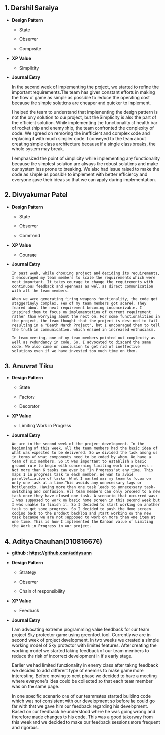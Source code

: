 ## 1. Darshil Saraiya

* **Design Pattern**

    * State
  
    * Observer
    
    * Composite
    
* **XP Value**   
  
    * Simplicity   

* **Journal Entry**

    In the second week of implementing the project, we started to refine the important requirements.The team has given constant efforts in making the flow of game as simple as possible to reduce the operating cost because the simple solutions are cheaper and quicker to implement.
    
    I helped the team to understand that implementing the design pattern is not the only solution to our project, but the Simplicity is also the part of the efficient solution. While implementing the functionality of health bar of rocket ship and enemy ship, the team confronted the complexity of code. We agreed on removing the inefficient and complex code and replacing it with much simpler code. I conveyed to the team about creating simple class architecture because if a single class breaks, the whole system may break.
    
    I emphasized the point of simplicity while implementing any functionality because the simplest solution are always the robust solutions and make our system less prone to breaking. We also had issue raised to make the code as simple as possible to implement with better efficiency and everyone gave their ideas so that we can apply during implementation.
    
## 2. Divyakumar Patel

* **Design Pattern**

    * State
  
    * Observer
    
    * Command
    
* **XP Value**   
  
    * Courage
    
* **Journal Entry**

      In past week, while choosing project and deciding its requirements, I encouraged my team members to scale the requirements which were most important. It takes courage to change the requirements with continuous feedback and openness as well as direct communication with all the team members.
      
      When we were generating firing weapons functionality, the code got staggeringly complex. Few of my team members got scared. They feared about the next requirement becoming inconceivable. I inspired them to focus on implementation of current requirement rather than worrying about the next on. For some functionalities in the project, the team thought that the project is destined to fail- resulting in a "Death March Project", but I encouraged them to tell the truth in communication, which ensued in increased enthusiasm.
      
      In team meeting, one of my team members pointed out complexity as well as redundancy in code. So, I advocated to discard the same code. We also came on conclusion to get rid of ineffective solutions even if we have invested too much time on them.
      
## 3. Anuvrat Tiku

* **Design Pattern**

    * State
  
    * Factory
    
    * Decorator
    
* **XP Value**   
  
    * Limiting Work in Progress
    
* **Journal Entry**

      We are in the second week of the project development. In the beginning of this week, all the team members had the basic idea of what was expected to be delivered. So we divided the task among us in terms of what components need to be coded by whom. We have a team of six members. So it was important to establish a basic ground rule to begin with concerning limiting work in progress : Not more than 6 tasks can ever be "In Progress"at any time. This maps 1 in progress task to each member. We wan to avoid parallelization of tasks. What I wanted was my team to focus on only one task at a time.This avoids any unnecessary lags or bottlenecks. Having more than one task leads to unnecessary task-switching and confusion. All team members can only proceed to a new task once they have closed one task. A scenario that occurred was: I was supposed to work on basic home screen in this second week but I was unable to finish it. So I decided to start working on another task to get some progress. So I decided to push the Home screen coding back to the product backlog and start working on the new task because we are not supposed to work on more than one item at one time. This is how I implemented the Kanban value of Limiting the Work in Progress in our project.  

 ## 4. Aditya Chauhan(010816676)

* **github : https://github.com/addysunn**

* **Design Pattern**

    * Strategy
  
    * Observer
    
    * Chain of responsibility
    
* **XP Value**   
  
    * Feedback   

* **Journal Entry**

    I am advocating extreme programming value feedback for our team project Sky protector game using greenfoot tool. Currently we are in second week of project development. In two weeks we created a simple working model of Sky protector with limited features. After creating the working model we started taking feedback of our team members to reduce the risk of incorrect development in it's early stage.
    
    Earlier we had limited functionality in enemy class after taking feedback we decided to add different type of enemies to make game more interesting. Before moving to next phase we decided to have a meeting where everyone's idea could be collected so that each team member was on the same  page.
    
    In one specific scenario one of our teammates started building code which was not consistent with our development so before he could go far with that we gave him our feedback regarding his development. Based on our feedback he understood where he was going wrong and therefore made changes to his code. This was a good takeaway from this week and we decided to make our feedback sessions more frequent and rigorous.  

